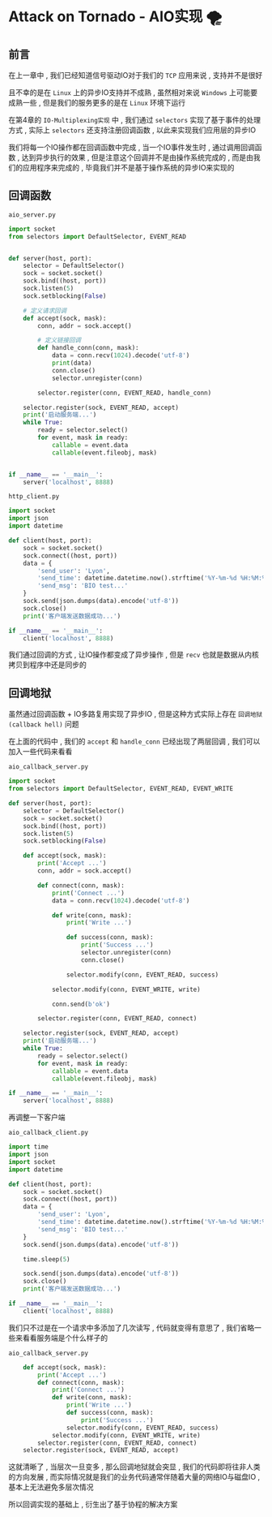 # Attack on Tornado - AIO实现 🌪










<extoc></extoc>

## 前言

在上一章中 , 我们已经知道信号驱动IO对于我们的 `TCP` 应用来说 , 支持并不是很好

且不幸的是在 `Linux` 上的异步IO支持并不成熟 , 虽然相对来说 `Windows` 上可能要成熟一些 , 但是我们的服务更多的是在 `Linux` 环境下运行 

在第4章的 `IO-Multiplexing实现` 中 , 我们通过 `selectors` 实现了基于事件的处理方式 , 实际上 `selectors` 还支持注册回调函数 , 以此来实现我们应用层的异步IO

我们将每一个IO操作都在回调函数中完成 , 当一个IO事件发生时 , 通过调用回调函数 , 达到异步执行的效果 , 但是注意这个回调并不是由操作系统完成的 , 而是由我们的应用程序来完成的 , 毕竟我们并不是基于操作系统的异步IO来实现的

## 回调函数

`aio_server.py`

```python
import socket
from selectors import DefaultSelector, EVENT_READ


def server(host, port):
    selector = DefaultSelector()
    sock = socket.socket()
    sock.bind((host, port))
    sock.listen(5)
    sock.setblocking(False)

    # 定义请求回调
    def accept(sock, mask):
        conn, addr = sock.accept()

        # 定义链接回调
        def handle_conn(conn, mask):
            data = conn.recv(1024).decode('utf-8')
            print(data)
            conn.close()
            selector.unregister(conn)

        selector.register(conn, EVENT_READ, handle_conn)

    selector.register(sock, EVENT_READ, accept)
    print('启动服务端...')
    while True:
        ready = selector.select()
        for event, mask in ready:
            callable = event.data
            callable(event.fileobj, mask)


if __name__ == '__main__':
    server('localhost', 8888)
```

`http_client.py` 

```python
import socket
import json
import datetime

def client(host, port):
    sock = socket.socket()
    sock.connect((host, port))
    data = {
        'send_user': 'Lyon',
        'send_time': datetime.datetime.now().strftime('%Y-%m-%d %H:%M:%S'),
        'send_msg': 'BIO test...'
    }
    sock.send(json.dumps(data).encode('utf-8'))
    sock.close()
    print('客户端发送数据成功...')

if __name__ == '__main__':
    client('localhost', 8888)
```

我们通过回调的方式 , 让IO操作都变成了异步操作 , 但是 `recv` 也就是数据从内核拷贝到程序中还是同步的

## 回调地狱

虽然通过回调函数 + IO多路复用实现了异步IO , 但是这种方式实际上存在 `回调地狱(callback hell)` 问题

在上面的代码中 , 我们的 `accept` 和 `handle_conn` 已经出现了两层回调 , 我们可以加入一些代码来看看

`aio_callback_server.py`

```python
import socket
from selectors import DefaultSelector, EVENT_READ, EVENT_WRITE

def server(host, port):
    selector = DefaultSelector()
    sock = socket.socket()
    sock.bind((host, port))
    sock.listen(5)
    sock.setblocking(False)

    def accept(sock, mask):
        print('Accept ...')
        conn, addr = sock.accept()

        def connect(conn, mask):
            print('Connect ...')
            data = conn.recv(1024).decode('utf-8')

            def write(conn, mask):
                print('Write ...')

                def success(conn, mask):
                    print('Success ...')
                    selector.unregister(conn)
                    conn.close()

                selector.modify(conn, EVENT_READ, success)

            selector.modify(conn, EVENT_WRITE, write)

            conn.send(b'ok')

        selector.register(conn, EVENT_READ, connect)

    selector.register(sock, EVENT_READ, accept)
    print('启动服务端...')
    while True:
        ready = selector.select()
        for event, mask in ready:
            callable = event.data
            callable(event.fileobj, mask)

if __name__ == '__main__':
    server('localhost', 8888)
```

再调整一下客户端

`aio_callback_client.py`

```python
import time
import json
import socket
import datetime

def client(host, port):
    sock = socket.socket()
    sock.connect((host, port))
    data = {
        'send_user': 'Lyon',
        'send_time': datetime.datetime.now().strftime('%Y-%m-%d %H:%M:%S'),
        'send_msg': 'BIO test...'
    }
    sock.send(json.dumps(data).encode('utf-8'))

    time.sleep(5)

    sock.send(json.dumps(data).encode('utf-8'))
    sock.close()
    print('客户端发送数据成功...')

if __name__ == '__main__':
    client('localhost', 8888)
```

我们只不过是在一个请求中多添加了几次读写 , 代码就变得有意思了 , 我们省略一些来看看服务端是个什么样子的 

`aio_callback_server.py`

```python
    def accept(sock, mask):
        print('Accept ...')
        def connect(conn, mask):
            print('Connect ...')
            def write(conn, mask):
                print('Write ...')
                def success(conn, mask):
                    print('Success ...')
                selector.modify(conn, EVENT_READ, success)
            selector.modify(conn, EVENT_WRITE, write)
        selector.register(conn, EVENT_READ, connect)
    selector.register(sock, EVENT_READ, accept)
```

这就清晰了 , 当层次一旦变多 , 那么回调地狱就会突显 , 我们的代码即将往非人类的方向发展 , 而实际情况就是我们的业务代码通常伴随着大量的网络IO与磁盘IO , 基本上无法避免多层次情况

所以回调实现的基础上 , 衍生出了基于协程的解决方案